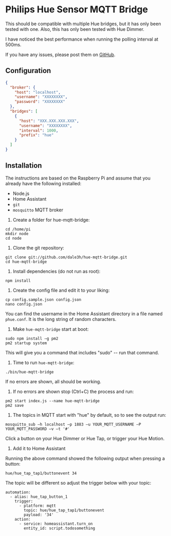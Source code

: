 # Philips Hue Sensor MQTT Bridge

This should be compatible with multiple Hue bridges, but it has only been tested
with one. Also, this has only been tested with Hue Dimmer.

I have noticed the best performance when running the polling interval at 500ms.

If you have any issues, please post them on
[GitHub](https://github.com/dale3h/hue-mqtt-bridge/issues).

## Configuration

```json
{
  "broker": {
    "host": "localhost",
    "username": "XXXXXXXX",
    "password": "XXXXXXXX"
  },
  "bridges": [
    {
      "host": "XXX.XXX.XXX.XXX",
      "username": "XXXXXXXX",
      "interval": 1000,
      "prefix": "hue"
    }
  ]
}
```

## Installation

The instructions are based on the Raspberry Pi and assume that you already have
the following installed:

  * Node.js
  * Home Assistant
  * `git`
  * `mosquitto` MQTT broker

1. Create a folder for hue-mqtt-bridge:

  ```
  cd /home/pi
  mkdir node
  cd node
  ```

1. Clone the git repository:

  ```
  git clone git://github.com/dale3h/hue-mqtt-bridge.git
  cd hue-mqtt-bridge
  ```

1. Install dependencies (do not run as root):

  ```
  npm install
  ```

1. Create the config file and edit it to your liking:

  ```
  cp config.sample.json config.json
  nano config.json
  ```

  You can find the username in the Home Assistant directory in a file named `phue.conf`. It is the long string of random characters.

1. Make `hue-mqtt-bridge` start at boot:

  ```
  sudo npm install –g pm2
  pm2 startup system
  ```

  This will give you a command that includes "sudo" -- run that command.

1. Time to run `hue-mqtt-bridge`:

  ```
  ./bin/hue-mqtt-bridge
  ```

  If no errors are shown, all should be working.

1. If no errors are shown stop (Ctrl+C) the process and run:

  ```
  pm2 start index.js --name hue-mqtt-bridge
  pm2 save
  ```

1. The topics in MQTT start with "hue" by default, so to see the output run:

  ```
  mosquitto_sub –h localhost –p 1883 –u YOUR_MQTT_USERNAME –P YOUR_MQTT_PASSWORD –v –t '#'
  ```

  Click a button on your Hue Dimmer or Hue Tap, or trigger your Hue Motion.

1. Add it to Home Assistant

  Running the above command showed the following output when pressing a button:

  ```
  hue/hue_tap_tap1/buttonevent 34
  ```

  The topic will be different so adjust the trigger below with your topic:

  ```
  automation:
    - alias: hue_tap_button_1
      trigger:
        - platform: mqtt
          topic: hue/hue_tap_tap1/buttonevent
          payload: '34'
      action:
        - service: homeassistant.turn_on
          entity_id: script.todosomething
  ```
